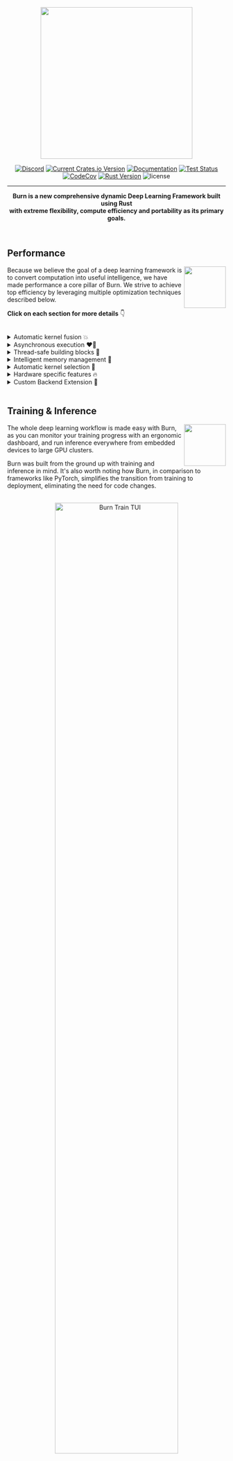 <div align="center">
<img src="https://raw.githubusercontent.com/tracel-ai/burn/main/assets/logo-burn-neutral.webp" width="350px"/>

[![Discord](https://img.shields.io/discord/1038839012602941528.svg?color=7289da&&logo=discord)](https://discord.gg/uPEBbYYDB6)
[![Current Crates.io Version](https://img.shields.io/crates/v/burn.svg)](https://crates.io/crates/burn)
[![Documentation](https://img.shields.io/badge/docs-latest-blue)](https://burn.dev/docs/burn)
[![Test Status](https://github.com/tracel-ai/burn/actions/workflows/test.yml/badge.svg)](https://github.com/tracel-ai/burn/actions/workflows/test.yml)
[![CodeCov](https://codecov.io/gh/tracel-ai/burn/branch/main/graph/badge.svg)](https://codecov.io/gh/tracel-ai/burn)
[![Rust Version](https://img.shields.io/badge/Rust-1.71.0+-blue)](https://releases.rs/docs/1.71.0)
![license](https://shields.io/badge/license-MIT%2FApache--2.0-blue)

---

**Burn is a new comprehensive dynamic Deep Learning Framework built using Rust <br /> with extreme
flexibility, compute efficiency and portability as its primary goals.**

<br/>
</div>

<div align="left">

## Performance

<div align="left">
<img align="right" src="https://raw.githubusercontent.com/tracel-ai/burn/main/assets/ember-blazingly-fast.png" height="96px"/>

Because we believe the goal of a deep learning framework is to convert computation into useful
intelligence, we have made performance a core pillar of Burn. We strive to achieve top efficiency by
leveraging multiple optimization techniques described below.

**Click on each section for more details** 👇

</div>

<br />

<details>
<summary>
Automatic kernel fusion 💥
</summary>
<br />

Using Burn means having your models optimized on any backend. When possible, we provide a way to
automatically and dynamically create custom kernels that minimize data relocation between different
memory spaces, extremely useful when moving memory is the bottleneck.

As an example, you could write your own GELU activation function with the high level tensor api (see
Rust code snippet below).

```rust
fn gelu_custom<B: Backend, const D: usize>(x: Tensor<B, D>) -> Tensor<B, D> {
    let x = x.clone() * ((x / SQRT_2).erf() + 1);
    x / 2
}
```

Then, at runtime, a custom low-level kernel will be automatically created for your specific
implementation and will rival a handcrafted GPU implementation. The kernel consists of about 60
lines of WGSL [WebGPU Shading Language]("https://www.w3.org/TR/WGSL/https://www.w3.org/TR/WGSL/"),
an extremely verbose lower level shader language you probably don't want to program your deep
learning models in!

> As of now, our fusion strategy is only implemented for our own WGPU backend and supports only a
> subset of operations. We plan to add more operations very soon and extend this technique to other
> future in-house backends.

</details>

<details>
<summary>
Asynchronous execution ❤️‍🔥
</summary>
<br />

For [backends developed from scratch by the Burn team](#backends), an asynchronous execution style
is used, which allows to perform various optimizations, such as the previously mentioned automatic
kernel fusion.

Asynchronous execution also ensures that the normal execution of the framework does not block the
model computations, which implies that the framework overhead won't impact the speed of execution
significantly. Conversely, the intense computations in the model do not interfere with the
responsiveness of the framework. For more information about our asynchronous backends, see
[this blog post](https://burn.dev/blog/creating-high-performance-asynchronous-backends-with-burn-compute).

</details>

<details>
<summary>
Thread-safe building blocks 🦞
</summary>
<br />

Burn emphasizes thread safety by leveraging the
[ownership system of Rust](https://doc.rust-lang.org/book/ch04-00-understanding-ownership.html).
With Burn, each module is the owner of its weights. It is therefore possible to send a module to
another thread for computing the gradients, then send the gradients to the main thread that can
aggregate them, and _voilà_, you get multi-device training.

This is a very different approach from what PyTorch does, where backpropagation actually mutates the
_grad_ attribute of each tensor parameter. This is not a thread-safe operation and therefore
requires lower level synchronization primitives, see
[distributed training](https://pytorch.org/docs/stable/distributed.html) for reference. Note that
this is still very fast, but not compatible across different backends and quite hard to implement.

</details>

<details>
<summary>
Intelligent memory management 🦀
</summary>
<br />

One of the main roles of a deep learning framework is to reduce the amount of memory necessary to
run models. The naive way of handling memory is that each tensor has its own memory space, which is
allocated when the tensor is created then deallocated as the tensor gets out of scope. However,
allocating and deallocating data is very costly, so a memory pool is often required to achieve good
throughput. Burn offers an infrastructure that allows for easily creating and selecting memory
management strategies for backends. For more details on memory management in Burn, see
[this blog post](https://burn.dev/blog/creating-high-performance-asynchronous-backends-with-burn-compute).

Another very important memory optimization of Burn is that we keep track of when a tensor can be
mutated in-place just by using the ownership system well. Even though it is a rather small memory
optimization on its own, it adds up considerably when training or running inference with larger
models and contributes to reduce the memory usage even more. For more information, see
[this blog post about tensor handling](https://burn.dev/blog/burn-rusty-approach-to-tensor-handling).

</details>

<details>
<summary>
Automatic kernel selection 🎯
</summary>
<br />

A good deep learning framework should ensure that models run smoothly on all hardware. However, not
all hardware share the same behavior in terms of execution speed. For instance, a matrix
multiplication kernel can be launched with many different parameters, which are highly sensitive to
the size of the matrices and the hardware. Using the wrong configuration could reduce the speed of
execution by a large factor (10 times or even more in extreme cases), so choosing the right kernels
becomes a priority.

With our home-made backends, we run benchmarks automatically and choose the best configuration for
the current hardware and matrix sizes with a reasonable caching strategy.

This adds a small overhead by increasing the warmup execution time, but stabilizes quickly after a
few forward and backward passes, saving lots of time in the long run. Note that this feature isn't
mandatory, and can be disabled when cold starts are a priority over optimized throughput.

</details>

<details>
<summary>
Hardware specific features 🔥
</summary>
<br />

It is no secret that deep learning is mosly relying on matrix multiplication as its core operation,
since this is how fully-connected neural networks are modeled.

More and more, hardware manufacturers optimize their chips specifically for matrix mutiliplication
workloads. For instance, Nvidia has its _Tensor Cores_ and today most cellphones have AI specialized
chips. As of this moment, we support Tensor Cores with our LibTorch and Candle backends, but not
other accelerators yet. We hope [this issue](https://github.com/gpuweb/gpuweb/issues/4195) gets
resolved at some point to bring support to our WGPU backend.

</details>

<details>
<summary>
Custom Backend Extension 🎒
</summary>
<br />

Burn aims to be the most flexible deep learning framework. While it's crucial to maintain
compatibility with a wide variety of backends, Burn also provides the ability to extend the
functionalities of a backend implementation to suit your personal modeling requirements.

This versatility is advantageous in numerous ways, such as supporting custom operations like flash
attention or manually writing your own kernel for a specific backend to enhance performance. See
[this section](https://burn.dev/book/advanced/backend-extension/index.html) in the Burn Book 🔥 for
more details.

</details>

<br />

## Training & Inference

<div align="left">
<img align="right" src="https://raw.githubusercontent.com/tracel-ai/burn/main/assets/ember-wall.png" height="96px"/>

The whole deep learning workflow is made easy with Burn, as you can monitor your training progress
with an ergonomic dashboard, and run inference everywhere from embedded devices to large GPU
clusters.

Burn was built from the ground up with training and inference in mind. It's also worth noting how
Burn, in comparison to frameworks like PyTorch, simplifies the transition from training to
deployment, eliminating the need for code changes.

</div>

<div align="center">

<br />

<a href="https://www.youtube.com/watch?v=N9RM5CQbNQc" target="_blank">
    <img src="https://raw.githubusercontent.com/tracel-ai/burn/main/assets/burn-train-tui.png" alt="Burn Train TUI" width="75%">
  </a>
</div>

<br />

**Click on the following sections to expand 👇**

<details>
<summary>
Training Dashboard 📈
</summary>
<br />

As you can see in the previous video (click on the picture!), a new terminal UI dashboard based on
the [Ratatui](https://github.com/ratatui-org/ratatui) crate allows users to follow their training
with ease without having to connect to any external application.

You can visualize your training and validation metrics updating in real-time and analyze the
lifelong progression or recent history of any registered metrics using only the arrow keys. Break
from the training loop without crashing, allowing potential checkpoints to be fully written or
important pieces of code to complete without interruption 🛡

</details>

<details>
<summary>
ONNX Support 🐫
</summary>
<br />

ONNX (Open Neural Network Exchange) is an open-standard format that exports both the architecture
and the weights of a deep learning model.

Burn supports the importation of models that follow the ONNX standard so you can easily port a model
you have written in another framework like TensorFlow or PyTorch to Burn to benefit from all the
advantages our framework offers.

Our ONNX support is further described in
[this section of the Burn Book 🔥](https://burn.dev/book/import/onnx-model.html).

> **Note**: This crate is in active development and currently supports a
> [limited set of ONNX operators](./burn-import/SUPPORTED-ONNX-OPS.md).

</details>

<details>
<summary>
Importing PyTorch Models 🚚
</summary>
<br />

Support for loading of PyTorch model weights into Burn’s native model architecture, ensuring
seamless integration. See
[Burn Book 🔥 section on importing PyTorch](https://burn.dev/book/import/pytorch-model.html)

</details>

<details>
<summary>
Inference in the Browser 🌐
</summary>
<br />

Several of our backends can compile to Web Assembly: Candle and NdArray for CPU, and WGPU for GPU.
This means that you can run inference directly within a browser. We provide several examples of
this:

- [MNIST](./examples/mnist-inference-web) where you can draw digits and a small convnet tries to
  find which one it is! 2️⃣ 7️⃣ 😰
- [Image Classification](./examples/image-classification-web) where you can upload images and
  classify them! 🌄

</details>

<details>
<summary>
Embedded: <i>no_std</i> support ⚙️
</summary>
<br />

Burn's core components support [no_std](https://docs.rust-embedded.org/book/intro/no-std.html). This
means it can run in bare metal environment such as embedded devices without an operating system.

> As of now, only the NdArray backend can be used in a _no_std_ environment.

</details>

<br />

## Backends

<div align="left">
<img align="right" src="https://raw.githubusercontent.com/tracel-ai/burn/main/assets/backend-chip.png" height="96px"/>
Burn strives to be as fast as possible on as many hardwares as possible, with robust implementations.
We believe this flexibility is crucial for modern needs where you may train your models in the cloud, then deploy on customer hardwares, which vary from user to user.
</div>

<br />

Compared to other frameworks, Burn has a very different approach to supporting many backends. By
design, most code is generic over the Backend trait, which allows us to build Burn with swappable
backends. This makes composing backend possible, augmenting them with additional functionalities
such as autodifferentiation and automatic kernel fusion.

**We already have many backends implemented, all listed below 👇**

<details>
<summary>
WGPU (WebGPU): Cross-Platform GPU Backend 🌐
</summary>
<br />

**The go-to backend for running on any GPU.**

Based on the most popular and well-supported Rust graphics library, [WGPU](https://wgpu.rs), this
backend automatically targets Vulkan, OpenGL, Metal, Direct X11/12, and WebGPU, by using the WebGPU
shading language [WGSL](https://www.w3.org/TR/WGSL/https://www.w3.org/TR/WGSL/). It can also be
compiled to Web Assembly to run in the browser while leveraging the GPU, see
[this demo](https://antimora.github.io/image-classification/). For more information on the benefits
of this backend, see [this blog](https://burn.dev/blog/cross-platform-gpu-backend).

The WGPU backend is our first "in-house backend", which means we have complete control over its
implementation details. It is fully optimized with the
[performance characteristics mentioned earlier](#performance), as it serves as our research
playground for a variety of optimizations.

See the [WGPU Backend README](./burn-wgpu/README.md) for more details.

</details>

<details>
<summary>
Candle: Backend using the Candle bindings 🕯
</summary>
<br />

Based on [Candle by Hugging Face](https://github.com/huggingface/candle), a minimalist ML framework
for Rust with a focus on performance and ease of use, this backend can run on CPU with support for
Web Assembly or on Nvidia GPUs using CUDA.

See the [Candle Backend README](./burn-candle/README.md) for more details.

> _Disclaimer:_ This backend is not fully completed yet, but can work in some contexts like
> inference.

</details>

<details>
<summary>
LibTorch: Backend using the LibTorch bindings 🎆
</summary>
<br />

PyTorch doesn't need an introduction in the realm of deep learning. This backend leverages
[PyTorch Rust bindings](https://github.com/LaurentMazare/tch-rs), enabling you to use LibTorch C++
kernels on CPU, CUDA and Metal.

See the [LibTorch Backend README](./burn-tch/README.md) for more details.

</details>

<details>
<summary>
NdArray: Backend using the NdArray primitive as data structure 🦐
</summary>
<br />

This CPU backend is admittedly not our fastest backend, but offers extreme portability.

It is our only backend supporting _no_std_.

See the [NdArray Backend README](./burn-ndarray/README.md) for more details.

</details>

<details>
<summary>
Autodiff: Backend decorator that brings backpropagation to any backend 🔄
</summary>
<br />

Contrary to the aforementioned backends, Autodiff is actually a backend _decorator_. This means that
it cannot exist by itself; it must encapsulate another backend.

The simple act of wrapping a base backend with Autodiff transparently equips it with
autodifferentiation support, making it possible to call backward on your model.

```rust
use burn::backend::{Autodiff, Wgpu};
use burn::tensor::{Distribution, Tensor};

fn main() {
    type Backend = Autodiff<Wgpu>;

    let x: Tensor<Backend, 2> = Tensor::random([32, 32], Distribution::Default);
    let y: Tensor<Backend, 2> = Tensor::random([32, 32], Distribution::Default).require_grad();

    let tmp = x.clone() + y.clone();
    let tmp = tmp.matmul(x);
    let tmp = tmp.exp();

    let grads = tmp.backward();
    let y_grad = y.grad(&grads).unwrap();
    println!("{y_grad}");
}
```

Of note, it is impossible to make the mistake of calling backward on a model that runs on a backend
that does not support autodiff (for inference), as this method is only offered by an Autodiff
backend.

See the [Autodiff Backend README](./burn-autodiff/README.md) for more details.

</details>

<details>
<summary>
Fusion: Backend decorator that brings kernel fusion to backends that support it 💥
</summary>
<br />

This backend decorator enhances a backend with kernel fusion, provided that the inner backend
supports it. Note that you can compose this backend with other backend decorators such as Autodiff.
For now, only the WGPU backend has support for fused kernels.

```rust
use burn::backend::{Autodiff, Fusion, Wgpu};
use burn::tensor::{Distribution, Tensor};

fn main() {
    type Backend = Autodiff<Fusion<Wgpu>>;

    let x: Tensor<Backend, 2> = Tensor::random([32, 32], Distribution::Default);
    let y: Tensor<Backend, 2> = Tensor::random([32, 32], Distribution::Default).require_grad();

    let tmp = x.clone() + y.clone();
    let tmp = tmp.matmul(x);
    let tmp = tmp.exp();

    let grads = tmp.backward();
    let y_grad = y.grad(&grads).unwrap();
    println!("{y_grad}");
}

```

Of note, we plan to implement automatic gradient checkpointing based on compute bound and memory
bound operations, which will work gracefully with the fusion backend to make your code run even
faster during training, see [this issue](https://github.com/tracel-ai/burn/issues/936).

See the [Fusion Backend README](./burn-fusion/README.md) for more details.

</details>

<br />

## Getting Started

<div align="left">
<img align="right" src="https://raw.githubusercontent.com/tracel-ai/burn/main/assets/ember-walking.png" height="96px"/>

Just heard of Burn? You are at the right place! Just continue reading this section and we hope you
can get on board really quickly.

</div>

<details>
<summary>
The Burn Book 🔥
</summary>
<br />

To begin working effectively with Burn, it is crucial to understand its key components and
philosophy. This is why we highly recommend new users to read the first sections of
[The Burn Book 🔥](https://burn.dev/book/). It provides detailed examples and explanations covering
every facet of the framework, including building blocks like tensors, modules, and optimizers, all
the way to advanced usage, like coding your own GPU kernels.

> The project is constantly evolving, and we try as much as possible to keep the book up to date
> with new additions. However, we might miss some details sometimes, so if you see something weird,
> let us know! We also gladly accept Pull Requests 😄

</details>

<details>
<summary>
Examples 🙏
</summary>
<br />

Let's start with a code snippet that shows how intuitive the framework is to use! In the following,
we declare a neural network module with some parameters along with its forward pass.

```rust
use burn::nn;
use burn::module::Module;
use burn::tensor::backend::Backend;

#[derive(Module, Debug)]
pub struct PositionWiseFeedForward<B: Backend> {
    linear_inner: nn::Linear<B>,
    linear_outer: nn::Linear<B>,
    dropout: nn::Dropout,
    gelu: nn::GELU,
}

impl<B: Backend> PositionWiseFeedForward<B> {
    pub fn forward<const D: usize>(&self, input: Tensor<B, D>) -> Tensor<B, D> {
        let x = self.linear_inner.forward(input);
        let x = self.gelu.forward(x);
        let x = self.dropout.forward(x);

        self.linear_outer.forward(x)
    }
}
```

We have a somewhat large amount of [examples](./examples) in the repository that shows how to use
the framework in different scenarios. For more practical insights, you can clone the repository and
run any of them directly on your computer!

</details>

<details>
<summary>
Pre-trained Models 🤖
</summary>
<br />

We keep an updated and curated list of models and examples built with Burn, see the
[tracel-ai/models repository](https://github.com/tracel-ai/models) for more details.

Don't see the model you want? Don't hesitate to open an issue, and we may prioritize it. Built a
model using Burn and want to share it? You can also open a Pull Request and add your model under the
community section!

</details>

<details>
<summary>
Why use Rust for Deep Learning? 🦀
</summary>
<br />

Deep Learning is a special form of software where you need very high level abstractions as well as
extremely fast execution time. Rust is the perfect candidate for that use case since it provides
zero-cost abstractions to easily create neural network modules, and fine-grained control over memory
to optimize every detail.

It's important that a framework be easy to use at a high level so that its users can focus on
innovating in the AI field. However, since running models relies so heavily on computations,
performance can't be neglected.

To this day, the mainstream solution to this problem has been to offer APIs in Python, but rely on
bindings to low-level languages such as C/C++. This reduces portability, increases complexity and
creates frictions between researchers and engineers. We feel like Rust's approach to abstractions
makes it versatile enough to tackle this two languages dichotomy.

Rust also comes with the Cargo package manager, which makes it incredibly easy to build, test, and
deploy from any environment, which is usually a pain in Python.

Although Rust has the reputation of being a difficult language at first, we strongly believe it
leads to more reliable, bug-free solutions built faster (after some practice 😅)!

</details>

<br />

## Community

<div align="left">
<img align="right" src="https://raw.githubusercontent.com/tracel-ai/burn/main/assets/ember-community.png" height="96px"/>

If you are excited about the project, don't hesitate to join our
[Discord](https://discord.gg/uPEBbYYDB6)! We try to be as welcoming as possible to everybody from
any background. You can ask your questions and share what you built with the community!

</div>

<br/>

**Contributing**

Before contributing, please take a moment to review our
[code of conduct](https://github.com/tracel-ai/burn/tree/main/CODE-OF-CONDUCT.md). It's also highly
recommended to read our
[architecture document](https://github.com/tracel-ai/burn/tree/main/ARCHITECTURE.md), which explains
some of our architectural decisions. Refer to out [contributing guide](/CONTRIBUTING.md) for more
details.

## Status

Burn is currently in active development, and there will be breaking changes. While any resulting
issues are likely to be easy to fix, there are no guarantees at this stage.

## License

Burn is distributed under the terms of both the MIT license and the Apache License (Version 2.0).
See [LICENSE-APACHE](./LICENSE-APACHE) and [LICENSE-MIT](./LICENSE-MIT) for details. Opening a pull
request is assumed to signal agreement with these licensing terms.

</div>
